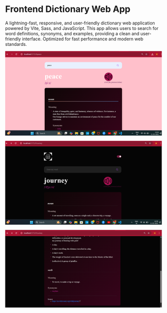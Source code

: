 # Frontend Dictionary Web App
A lightning-fast, responsive, and user-friendly dictionary web application powered by Vite, Sass, and JavaScript.
This app allows users to search for word definitions, synonyms, and examples, providing a clean and user-friendly interface. Optimized for fast performance and modern web standards.


![Screenshot](./ss1.png)

![Screenshot](./ss2.png)

![Screenshot](./ss3.png)
